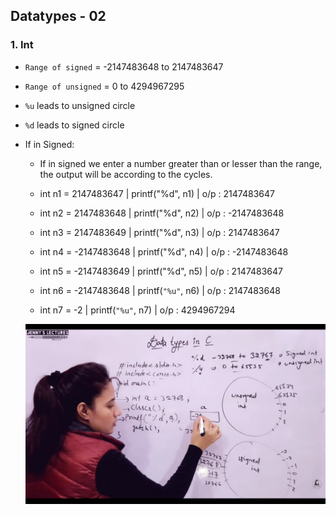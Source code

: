 ## Datatypes - 02

### 1. Int
- `Range of signed` = -2147483648 to 2147483647
- `Range of unsigned` = 0 to 4294967295
- `%u` leads to unsigned circle
- `%d` leads to signed circle
- If in Signed:
    - If in signed we enter a number greater than or lesser than the range, the output will be according to the cycles.
    - int n1 = 2147483647  | printf("%d", n1) | o/p : 2147483647
    - int n2 = 2147483648  | printf("%d", n2) | o/p : -2147483648
    - int n3 = 2147483649  | printf("%d", n3) | o/p : 2147483647
    - int n4 = -2147483648 | printf("%d", n4) | o/p : -2147483648
    - int n5 = -2147483649 | printf("%d", n5) | o/p : 2147483647

    - int n6 = -2147483648 | printf(`"%u"`, n6) | o/p : 2147483648
    - int n7 = -2          | printf(`"%u"`, n7) | o/p : 4294967294

    ![Alt text](Screenshot_2023-09-05-07-30-24-43_f9ee0578fe1cc94de7482bd41accb329.jpg)